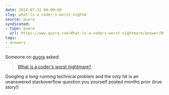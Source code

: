```yaml
---
date: 2014-07-31 00:00:00
slug: what-is-a-coder-s-worst-nightm
source: quora
syndicated:
- type: quora
  url: https://www.quora.com/What-is-a-coders-worst-nightmare/answer/Roy-Tang
tags:
- answers
---
```


Someone on [quora](https://quora.com) asked:

> [What is a coder's worst nightmare?](https://www.quora.com/What-is-a-coders-worst-nightmare/answer/Roy-Tang)

<span class="ui_qtext_rendered_qtext">Googling a long-running technical problem and the only hit is an unanswered stackoverflow question you yourself posted months prior (true story!)</span>